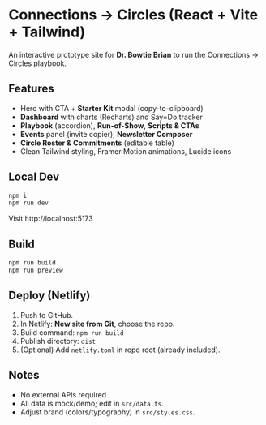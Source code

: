 # Connections → Circles (React + Vite + Tailwind)

An interactive prototype site for **Dr. Bowtie Brian** to run the Connections → Circles playbook.

## Features
- Hero with CTA + **Starter Kit** modal (copy-to-clipboard)
- **Dashboard** with charts (Recharts) and Say=Do tracker
- **Playbook** (accordion), **Run-of-Show**, **Scripts & CTAs**
- **Events** panel (invite copier), **Newsletter Composer**
- **Circle Roster & Commitments** (editable table)
- Clean Tailwind styling, Framer Motion animations, Lucide icons

## Local Dev
```bash
npm i
npm run dev
```
Visit http://localhost:5173

## Build
```bash
npm run build
npm run preview
```

## Deploy (Netlify)
1. Push to GitHub.
2. In Netlify: **New site from Git**, choose the repo.
3. Build command: `npm run build`
4. Publish directory: `dist`
5. (Optional) Add `netlify.toml` in repo root (already included).

## Notes
- No external APIs required.
- All data is mock/demo; edit in `src/data.ts`.
- Adjust brand (colors/typography) in `src/styles.css`.
